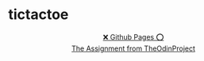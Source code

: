 # tictactoe


<p align="center">
    <a href="https://callmehallo.github.io/tictactoe/" target="_blank">❌ Github Pages ⭕</a> <br>
    <a href="https://www.theodinproject.com/paths/full-stack-javascript/courses/javascript/lessons/tic-tac-toe" target="_blank">The Assignment from TheOdinProject</a>
    </p>





